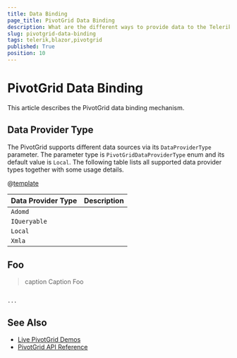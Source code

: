 ```yaml
---
title: Data Binding
page_title: PivotGrid Data Binding
description: What are the different ways to provide data to the Telerik UI for Blazor PivotGrid. Information about XMLA datasource, local data.
slug: pivotgrid-data-binding
tags: telerik,blazor,pivotgrid
published: True
position: 10
---
```


# PivotGrid Data Binding

This article describes the PivotGrid data binding mechanism.


## Data Provider Type

The PivotGrid supports different data sources via its `DataProviderType` parameter. The parameter type is `PivotGridDataProviderType` enum and its default value is `Local`. The following table lists all supported data provider types together with some usage details.

@[template](/_contentTemplates/common/parameters-table-styles.md#table-layout)

| Data Provider Type | Description |
| --- | --- |
| `Adomd` |  |
| `IQueryable` |  |
| `Local` |  |
| `Xmla` |  |


## Foo

>caption Caption Foo

````CSHTML

...

````


## See Also

* [Live PivotGrid Demos](https://demos.telerik.com/blazor-ui/pivotgrid)
* [PivotGrid API Reference](/blazor-ui/api/Telerik.Blazor.Components.TelerikPivotGrid-1)
